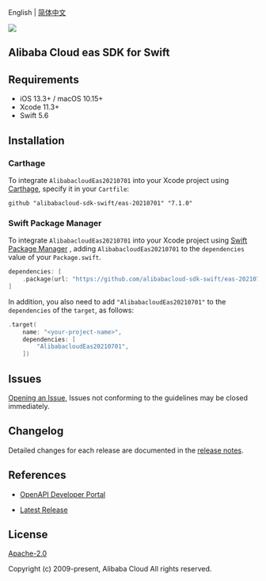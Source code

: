 English | [简体中文](README-CN.md)

![](https://aliyunsdk-pages.alicdn.com/icons/AlibabaCloud.svg)

## Alibaba Cloud eas SDK for Swift

## Requirements

- iOS 13.3+ / macOS 10.15+
- Xcode 11.3+
- Swift 5.6

## Installation

### Carthage

To integrate `AlibabacloudEas20210701` into your Xcode project using [Carthage](https://github.com/Carthage/Carthage), specify it in your `Cartfile`:

```ogdl
github "alibabacloud-sdk-swift/eas-20210701" "7.1.0"
```

### Swift Package Manager

To integrate `AlibabacloudEas20210701` into your Xcode project using [Swift Package Manager](https://swift.org/package-manager/) , adding `AlibabacloudEas20210701` to the `dependencies` value of your `Package.swift`.

```swift
dependencies: [
    .package(url: "https://github.com/alibabacloud-sdk-swift/eas-20210701.git", from: "7.1.0")
]
```

In addition, you also need to add `"AlibabacloudEas20210701"` to the `dependencies` of the `target`, as follows:

```swift
.target(
    name: "<your-project-name>",
    dependencies: [
        "AlibabacloudEas20210701",
    ])
```

## Issues

[Opening an Issue](https://github.com/alibabacloud-sdk-swift/eas-20210701/issues/new), Issues not conforming to the guidelines may be closed immediately.

## Changelog

Detailed changes for each release are documented in the [release notes](./ChangeLog.txt).

## References

* [OpenAPI Developer Portal](https://next.api.alibabacloud.com/home)
- [Latest Release](https://github.com/alibabacloud-sdk-swift/eas-20210701)

## License

[Apache-2.0](http://www.apache.org/licenses/LICENSE-2.0)

Copyright (c) 2009-present, Alibaba Cloud All rights reserved.
